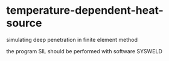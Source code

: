 # temperature-dependent-heat-source
simulating deep penetration in finite element method

the program SIL should be performed with software SYSWELD
